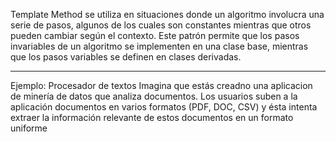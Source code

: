 
Template Method se utiliza en situaciones donde un algoritmo involucra una serie de pasos, algunos de los cuales son constantes mientras que otros pueden cambiar según el contexto. 
Este patrón permite que los pasos invariables de un algoritmo se implementen en una clase base, mientras que los pasos variables se definen en clases derivadas.


----

Ejemplo: Procesador de textos
Imagina que estás creadno una aplicacion de minería de datos que analiza documentos. Los usuarios suben a la aplicación documentos en varios formatos (PDF, DOC, CSV) y ésta intenta extraer la información relevante de estos documentos en un formato uniforme 